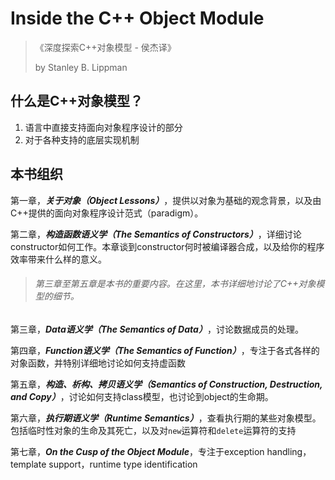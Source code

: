 # Inside the C++ Object Module

> 《深度探索C++对象模型 - 侯杰译》
>
> by Stanley B. Lippman

## 什么是C++对象模型？

1. 语言中直接支持面向对象程序设计的部分
2. 对于各种支持的底层实现机制

## 本书组织

第一章，***关于对象（Object Lessons）***，提供以对象为基础的观念背景，以及由C++提供的面向对象程序设计范式（paradigm）。

第二章，***构造函数语义学（The Semantics of Constructors）***，详细讨论constructor如何工作。本章谈到constructor何时被编译器合成，以及给你的程序效率带来什么样的意义。

> ###### 第三章至第五章是本书的重要内容。在这里，本书详细地讨论了C++对象模型的细节。

第三章，***Data语义学（The Semantics of Data）***，讨论数据成员的处理。

第四章，***Function语义学（The Semantics of Function）***，专注于各式各样的对象函数，并特别详细地讨论如何支持虚函数

第五章，***构造、析构、拷贝语义学（Semantics of Construction, Destruction, and Copy）***，讨论如何支持class模型，也讨论到object的生命期。

第六章，***执行期语义学（Runtime Semantics）***，查看执行期的某些对象模型。包括临时性对象的生命及其死亡，以及对`new`运算符和`delete`运算符的支持

第七章，***On the Cusp of the Object Module***，专注于exception handling，template support，runtime type identification

